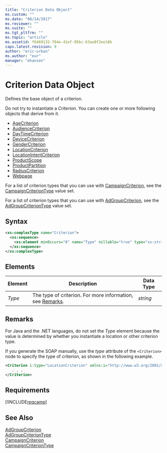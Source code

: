 ```yaml
---
title: "Criterion Data Object"
ms.custom: ""
ms.date: "08/14/2017"
ms.reviewer: ""
ms.suite: ""
ms.tgt_pltfrm: ""
ms.topic: "article"
ms.assetid: f6469132-704e-41ef-95bc-63aa9f2ee18b
caps.latest.revision: 9
author: "eric-urban"
ms.author: "eur"
manager: "ehansen"
---
```

# Criterion Data Object
Defines the base object of a criterion.

Do not try to instantiate a *Criterion*. You can create one or more following objects that derive from it.
-  [AgeCriterion](../campaign-api/agecriterion-data-object.md)  
-  [AudienceCriterion](../campaign-api/audiencecriterion-data-object.md)  
-  [DayTimeCriterion](../campaign-api/daytimecriterion-data-object.md)  
-  [DeviceCriterion](../campaign-api/devicecriterion-data-object.md)  
-  [GenderCriterion](../campaign-api/gendercriterion-data-object.md)  
-  [LocationCriterion](../campaign-api/locationcriterion-data-object.md)  
-  [LocationIntentCriterion](../campaign-api/locationintentcriterion-data-object.md)  
-  [ProductScope](../campaign-api/productscope-data-object.md)  
-  [ProductPartition](../campaign-api/productpartition-data-object.md)  
-  [RadiusCriterion](../campaign-api/radiuscriterion-data-object.md)  
-  [Webpage](../campaign-api/webpage-data-object.md)  

For a list of criterion types that you can use with [CampaignCriterion](../campaign-api/campaigncriterion-data-object.md), see the [CampaignCriterionType](../campaign-api/campaigncriteriontype-value-set.md) value set.

For a list of criterion types that you can use with [AdGroupCriterion](../campaign-api/adgroupcriterion-data-object.md), see the [AdGroupCriterionType](../campaign-api/adgroupcriteriontype-value-set.md) value set.

## Syntax

```xml
<xs:complexType name="Criterion">
  <xs:sequence>
    <xs:element minOccurs="0" name="Type" nillable="true" type="xs:string" />
  </xs:sequence>
</xs:complexType>
```

## <a name="Elements"></a>Elements

|Element|Description|Data Type|
|-----------|---------------|-------------|
|*Type*|The type of criterion. For more information, see [Remarks](#remarks).|*string*|

## <a name="remarks"></a>Remarks
For Java and the .NET languages, do not set the *Type* element because the value is determined by whether you instantiate a location or other criterion type.

If you generate the SOAP manually, use the *type* attribute of the `<Criterion>` node to specify the type of criterion, as shown in the following example.

```xml
<Criterion i:type="LocationCriterion" xmlns:i="http://www.w3.org/2001/XMLSchema-instance">
   . . .
</Criterion>
```

## Requirements
[!INCLUDE[reqcamp](../campaign-api/includes/reqcamp.md)]
## See Also
[AdGroupCriterion](../campaign-api/adgroupcriterion-data-object.md)  
[AdGroupCriterionType](../campaign-api/adgroupcriteriontype-value-set.md)  
[CampaignCriterion](../campaign-api/campaigncriterion-data-object.md)  
[CampaignCriterionType](../campaign-api/campaigncriteriontype-value-set.md)  


